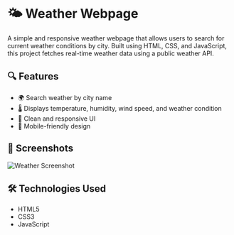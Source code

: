 # 🌤️ Weather Webpage

A simple and responsive weather webpage that allows users to search for current weather conditions by city. Built using HTML, CSS, and JavaScript, this project fetches real-time weather data using a public weather API.

## 🔍 Features

- 🌍 Search weather by city name
- 🌡️ Displays temperature, humidity, wind speed, and weather condition
- 🎨 Clean and responsive UI
- 📱 Mobile-friendly design

## 📸 Screenshots

![Weather Screenshot]()

## 🛠️ Technologies Used

- HTML5
- CSS3
- JavaScript
